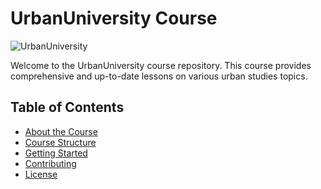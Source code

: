 # UrbanUniversity Course

![UrbanUniversity](https://your-logo-url.com/logo.png)

Welcome to the UrbanUniversity course repository. This course provides comprehensive and up-to-date lessons on various
urban studies topics.

## Table of Contents

- [About the Course](#about-the-course)
- [Course Structure](#course-structure)
- [Getting Started](#getting-started)
- [Contributing](#contributing)
- [License](#license)
